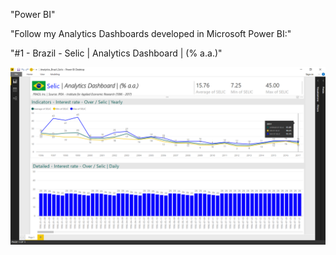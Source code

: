 "Power BI" 

"Follow my Analytics Dashboards developed in Microsoft Power BI:"

"#1 - Brazil - Selic | Analytics Dashboard | (% a.a.)" 

![Data viz](https://github.com/feliperadl/Powerbi/blob/master/BrazilSelicAnalyticsDashBoard/Analytics_Brazil_Selic_PrintScreen.png)
